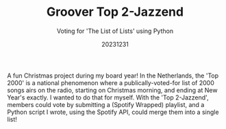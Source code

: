 ﻿---
{
  "title": "Groover Top 2-Jazzend",
  "subtitle": "Voting for 'The List of Lists' using Python",
  "image": "/portfolio/groover_top_2_jazzend.png",
  "tags": [
    "solo",
    "programming",
    "association"
  ],
  "links": [
    {
      "text": "Top 2-Jazzend",
      "href": "https://open.spotify.com/playlist/0l2uxk9gEZIPveqsheEwJ1"
    },
    {
      "text": "Repository",
      "href": "https://github.com/grooverjazz/top-2-jazzend"
    }
  ],
  "date": "20231231"
}
---

A fun Christmas project during my board year!
In the Netherlands, the 'Top 2000' is a national phenomenon where a publically-voted-for list of 2000 songs airs on the radio, starting on Christmas morning, and ending at New Year's exactly.
I wanted to do that for myself.
With the 'Top 2-Jazzend', members could vote by submitting a (Spotify Wrapped) playlist, and a Python script I wrote, using the Spotify API, could merge them into a single list!
